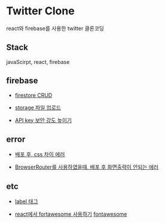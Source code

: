 # Twitter Clone

react와 firebase를 사용한 twitter 클론코딩

## Stack

javaScirpt, react, firebase

## firebase

- [firestore CRUD](https://www.notion.so/firestore-CRUD-5724244025054bcc96eab4ce9f12d33f)

- [storage 파일 업로드](https://www.notion.so/firebase-storage-7b2ad963e0f241138123f2e5303c59b3)

- [API key 보안 강도 높이기](https://www.notion.so/API-key-b9f4faf3951244309ad5a5346c86a2b5)

## error

- [배포 후, css 차이 에러](https://www.notion.so/css-d55d56e3b42b4dce8a91c562b19a501c)

- [BrowserRouter를 사용하였을때, 배포 후 화면출력이 안되는 에러](https://www.notion.so/BrowserRouter-93e8770bd8364c22b6c616381663a68a)

## etc

- [label 태그](https://www.notion.so/label-a2e6607d478843e18e5211d6edc6659c)

- [react에서 fortawesome 사용하기](https://ddock4you.netlify.app/React/%EB%A6%AC%EC%95%A1%ED%8A%B8%EC%97%90%EC%84%9C-fontawesome-%EC%82%AC%EC%9A%A9%ED%95%98%EA%B8%B0/)
  [fontawesome](https://fontawesome.com/)
